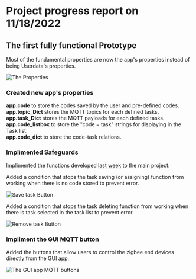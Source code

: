 # Project progress report on 11/18/2022

## The first fully functional Prototype

Most of the fundamental properties are now the app's properties instead of being Userdata's properties.

![The Properties](/IR_remote_MQTT_MATLAB/images/week4/Properties.png)

### Created new app's properties
**app.code** to store the codes saved by the user and pre-defined codes. \
**app.topic_Dict** stores the MQTT topics for each defined tasks. \
**app.task_Dict** stores the MQTT payloads for each defined tasks. \
**app.code_listbox** to store the "code = task" strings for displaying in the Task list. \
**app.code_dict** to store the code-task relations.

### Implimented Safeguards

Implimented the functions developed [last week](https://jedsadasrijunpoe.github.io/IR_remote_MQTT_MATLAB/blogs/progress-11-11-2022.html) to the main project.

Added a condition that stops the task saving (or assigning) function from working when there is no code stored to prevent error.

![Save task Button](/IR_remote_MQTT_MATLAB/images/week4/SavetaskButtonPushed.png)

Added a condition that stops the task deleting function from working when there is task selected in the task list to prevent error.

![Remove task Button](/IR_remote_MQTT_MATLAB/images/week4/RemovetaskButtonPushed.png)

### Impliment the GUI MQTT button

Added the buttons that allow users to control the zigbee end devices directly from the GUI app.

![The GUI app MQTT buttons](/IR_remote_MQTT_MATLAB/images/week4/DirectControl.png)
